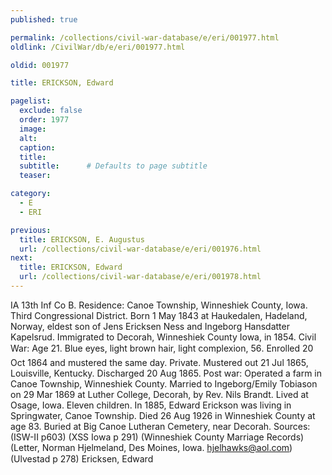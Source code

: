 ```yaml
---
published: true

permalink: /collections/civil-war-database/e/eri/001977.html
oldlink: /CivilWar/db/e/eri/001977.html

oldid: 001977

title: ERICKSON, Edward

pagelist:
  exclude: false
  order: 1977
  image: 
  alt:
  caption:
  title:
  subtitle:      # Defaults to page subtitle
  teaser:

category: 
  - E 
  - ERI

previous:
  title: ERICKSON, E. Augustus
  url: /collections/civil-war-database/e/eri/001976.html  
next:
  title: ERICKSON, Edward
  url: /collections/civil-war-database/e/eri/001978.html   
---
```

IA 13th Inf Co B. Residence: Canoe Township, Winneshiek County, Iowa. Third Congressional District. Born 1 May 1843 at Haukedalen, Hadeland, Norway, eldest son of Jens Ericksen Ness and Ingeborg Hansdatter Kapelsrud. Immigrated to Decorah, Winneshiek County Iowa, in 1854. Civil War: Age 21. Blue eyes, light brown hair, light complexion, 5&#146;6&#148;. Enrolled 20 Oct 1864 and mustered the same day. Private. Mustered out 21 Jul 1865, Louisville, Kentucky. Discharged 20 Aug 1865. Post war: Operated a farm in Canoe Township, Winneshiek County. Married to Ingeborg/Emily Tobiason on 29 Mar 1869 at Luther College, Decorah, by Rev. Nils Brandt. Lived at Osage, Iowa. Eleven children. In 1885, Edward Erickson was living in Springwater, Canoe Township. Died 26 Aug 1926 in Winneshiek County at age 83. Buried at Big Canoe Lutheran Cemetery, near Decorah. Sources: (ISW-II p603) (XSS Iowa p 291) (Winneshiek County Marriage Records) (Letter, Norman Hjelmeland, Des Moines, Iowa. [hjelhawks@aol.com](mailto:hjelhawks@aol.com)) (Ulvestad p 278) &#147;Ericksen, Edward&#148;